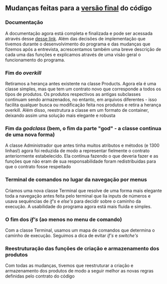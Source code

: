 ## Mudanças feitas para a [versão final](https://github.com/pds2/20191-team-21/tree/entrega) do código

### Documentação
A documentação agora está completa e finalizada e pode ser acessada através desse [desse link](https://github.com/pds2/20191-team-21/blob/master/other_arquives/Documenta%C3%A7%C3%A3o%20e-commerce%20(GRUPO%2021).pdf). Além das decisões de implementação que tivemos durante o desenvolvimento do programa e das mudanças que fizemos após a entrevista, acrescentamos também uma breve descrição de cada uma das funções e explicamos através de uma visão geral o funcionamento do programa.

### Fim do _overkill_
Retiramos a herança antes existente na classe Products. Agora ela é uma classe simples, mas que tem um contrato novo que corresponde a todos os tipos de produtos. Os produtos respectivos as antigas subclasses continuam sendo armazenados, no entanto, em arquivos diferentes - isso facilita qualquer busca ou modificação feita nos produtos e retira a herança overkill. Além disso, reestrutura a classe em um formato de container, deixando assim uma solução mais elegante e robusta

### Fim da _godclass_ (bem, o fim da parte "god" - a classe continua de uma nova forma) 
A classe Administrador que antes tinha muitos atributos e métodos (e 1300 linhas!) agora foi reduzida de modo a representar fielmente o contrato anteriormente estabelecido. Ela continua fazendo o que deveria fazer e as funções que não eram de sua responsabilidade foram redistribuidas para que o contrato fosse respeitado

### Terminal de comandos no lugar da navegação por menus
Criamos uma nova classe Terminal que resolve de uma forma mais elegante toda a navegação antes feita pelo terminal que lia inputs de números e usava sequências de _if's_ e _else's_ para decidir sobre o caminho da execução. A usabilidade do programa agora está mais fluida e simples.

### O fim dos _if's_ (ao menos no menu de comando)
Com a classe Terminal, usamos um mapa de comandos que determina o caminho de execução. Seguimos a dica de evitar _if's_ e _switche's_

### Reestruturação das funções de criação e armazenamento dos produtos
Com todas as mudanças, tivemos que reestruturar a criação e armazenamento dos produtos de modo a seguir melhor as novas regras definidas pelo contrato do código
